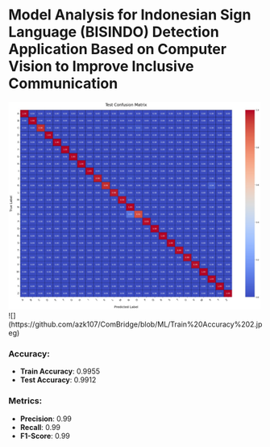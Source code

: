 # Model Analysis for Indonesian Sign Language (BISINDO) Detection Application Based on Computer Vision to Improve Inclusive Communication
<img src="https://github.com/azk107/ComBridge/blob/ML/Train%20Accuracy%201.jpeg" width="500" />
![](https://github.com/azk107/ComBridge/blob/ML/Train%20Accuracy%202.jpeg)

### Accuracy:
- **Train Accuracy**: 0.9955
- **Test Accuracy**: 0.9912

### Metrics: 
- **Precision**: 0.99
- **Recall**: 0.99
- **F1-Score**: 0.99
